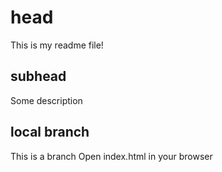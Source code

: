 # head
This is my readme file!

## subhead

Some description

## local branch

This is a branch
Open index.html in your browser
